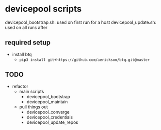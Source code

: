 # devicepool scripts

devicepool_bootstrap.sh: used on first run for a host
devicepool_update.sh: used on all runs after

## required setup

- install btq
  - `pip3 install git+https://github.com/aerickson/btq.git@master`

## TODO

- refactor
  - main scripts
    - devicepool_bootstrap
    - devicepool_maintain
  - pull things out
    - devicepool_converge
    - devicepool_credentials
    - devicepool_update_repos
